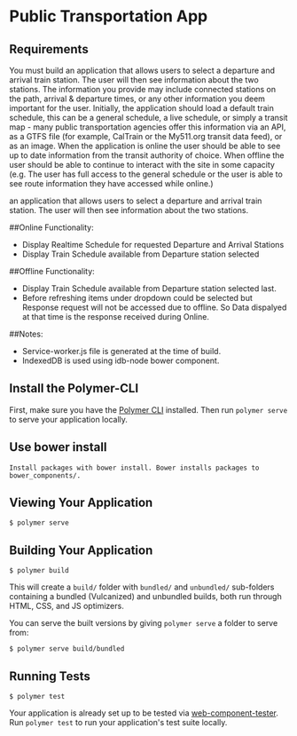 # Public Transportation App

## Requirements
You must build an application that allows users to select a departure and arrival train station. The user will then see information about the two stations. The information you provide may include connected stations on the path, arrival & departure times, or any other information you deem important for the user. Initially, the application should load a default train schedule, this can be a general schedule, a live schedule, or simply a transit map - many public transportation agencies offer this information via an API, as a GTFS file (for example, CalTrain or the My511.org transit data feed), or as an image. When the application is online the user should be able to see up to date information from the transit authority of choice. When offline the user should be able to continue to interact with the site in some capacity (e.g. The user has full access to the general schedule or the user is able to see route information they have accessed while online.)

an application that allows users to select a departure and arrival train station. The user will then see information about the two stations.

##Online Functionality:

* Display Realtime Schedule for requested Departure and Arrival Stations
* Display Train Schedule available from Departure station selected

##Offline Functionality:

* Display Train Schedule available from Departure station selected last.
* Before refreshing items under dropdown could be selected but Response request will not be accessed due to offline. So Data dispalyed   at that time is the response received during Online.

##Notes:

* Service-worker.js file is generated at the time of build.
* IndexedDB is used using idb-node bower component.

## Install the Polymer-CLI

First, make sure you have the [Polymer CLI](https://www.npmjs.com/package/polymer-cli) installed. Then run `polymer serve` to serve your application locally.

## Use bower install
	Install packages with bower install. Bower installs packages to bower_components/.

## Viewing Your Application

```
$ polymer serve
```

## Building Your Application

```
$ polymer build
```

This will create a `build/` folder with `bundled/` and `unbundled/` sub-folders
containing a bundled (Vulcanized) and unbundled builds, both run through HTML,
CSS, and JS optimizers.

You can serve the built versions by giving `polymer serve` a folder to serve
from:

```
$ polymer serve build/bundled
```

## Running Tests

```
$ polymer test
```

Your application is already set up to be tested via [web-component-tester](https://github.com/Polymer/web-component-tester). Run `polymer test` to run your application's test suite locally.



